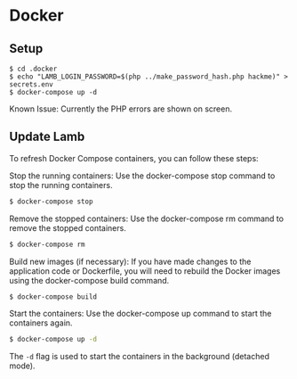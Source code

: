 # Docker

## Setup

```shell
$ cd .docker
$ echo "LAMB_LOGIN_PASSWORD=$(php ../make_password_hash.php hackme)" > secrets.env
$ docker-compose up -d
```

Known Issue: Currently the PHP errors are shown on screen.

## Update Lamb

To refresh Docker Compose containers, you can follow these steps:

Stop the running containers: Use the docker-compose stop command to stop the running containers.

```bash
$ docker-compose stop
```

Remove the stopped containers: Use the docker-compose rm command to remove the stopped containers.

```bash
$ docker-compose rm
```

Build new images (if necessary): If you have made changes to the application code or Dockerfile, you will need to
rebuild the Docker images using the docker-compose build command.

```bash
$ docker-compose build
```

Start the containers: Use the docker-compose up command to start the containers again.

```bash
$ docker-compose up -d
```

The `-d` flag is used to start the containers in the background (detached mode).
